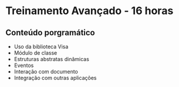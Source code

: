 # Treinamento Avançado - 16 horas

## Conteúdo porgramático
- Uso da biblioteca Visa
- Módulo de classe
- Estruturas abstratas dinâmicas
- Eventos
- Interação com documento
- Integração com outras aplicações
